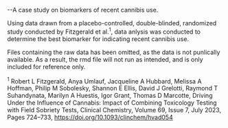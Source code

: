 --A case study on biomarkers of recent cannibis use.

Using data drawn from a placebo-controlled, double-blinded, randomized study conducted by Fitzgerald et al.<sup>1</sup>, data anlysis was conducted to determine the best biomarker for indicating recent cannibis use. 

Files containing the raw data has been omitted, as the data is not punlically available. As a result, the rmd file will not run as intended, and is only included for reference only. 


<sup>1</sup> Robert L Fitzgerald, Anya Umlauf, Jacqueline A Hubbard, Melissa A Hoffman, Philip M Sobolesky, Shannon E Ellis, David J Grelotti, Raymond T Suhandynata, Marilyn A Huestis, Igor Grant, Thomas D Marcotte, Driving Under the Influence of Cannabis: Impact of Combining Toxicology Testing with Field Sobriety Tests, Clinical Chemistry, Volume 69, Issue 7, July 2023, Pages 724–733, https://doi.org/10.1093/clinchem/hvad054
